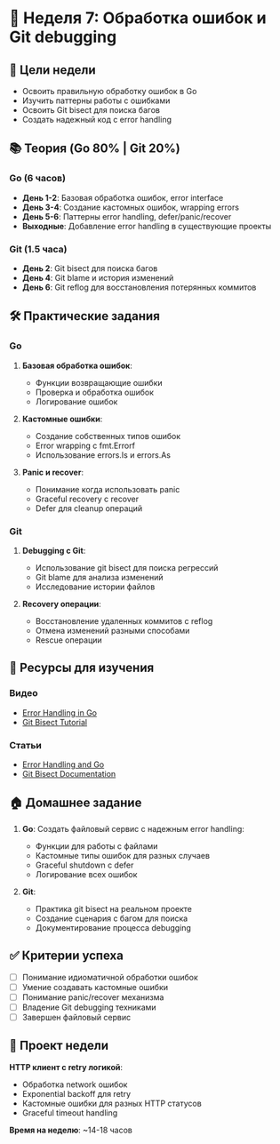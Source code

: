 # 📅 Неделя 7: Обработка ошибок и Git debugging

## 🎯 Цели недели
- Освоить правильную обработку ошибок в Go
- Изучить паттерны работы с ошибками
- Освоить Git bisect для поиска багов
- Создать надежный код с error handling

## 📚 Теория (Go 80% | Git 20%)

### Go (6 часов)
- **День 1-2**: Базовая обработка ошибок, error interface
- **День 3-4**: Создание кастомных ошибок, wrapping errors
- **День 5-6**: Паттерны error handling, defer/panic/recover
- **Выходные**: Добавление error handling в существующие проекты

### Git (1.5 часа)
- **День 2**: Git bisect для поиска багов
- **День 4**: Git blame и история изменений
- **День 6**: Git reflog для восстановления потерянных коммитов

## 🛠 Практические задания

### Go
1. **Базовая обработка ошибок**:
   - Функции возвращающие ошибки
   - Проверка и обработка ошибок
   - Логирование ошибок

2. **Кастомные ошибки**:
   - Создание собственных типов ошибок
   - Error wrapping с fmt.Errorf
   - Использование errors.Is и errors.As

3. **Panic и recover**:
   - Понимание когда использовать panic
   - Graceful recovery с recover
   - Defer для cleanup операций

### Git
1. **Debugging с Git**:
   - Использование git bisect для поиска регрессий
   - Git blame для анализа изменений
   - Исследование истории файлов

2. **Recovery операции**:
   - Восстановление удаленных коммитов с reflog
   - Отмена изменений разными способами
   - Rescue операции

## 📖 Ресурсы для изучения

### Видео
- [Error Handling in Go](https://www.youtube.com/watch?v=lsBF58Q-DnY)
- [Git Bisect Tutorial](https://www.youtube.com/watch?v=P3ZR_83-hR8)

### Статьи
- [Error Handling and Go](https://blog.golang.org/error-handling-and-go)
- [Git Bisect Documentation](https://git-scm.com/docs/git-bisect)

## 🏠 Домашнее задание

1. **Go**: Создать файловый сервис с надежным error handling:
   - Функции для работы с файлами
   - Кастомные типы ошибок для разных случаев
   - Graceful shutdown с defer
   - Логирование всех ошибок

2. **Git**: 
   - Практика git bisect на реальном проекте
   - Создание сценария с багом для поиска
   - Документирование процесса debugging

## ✅ Критерии успеха
- [ ] Понимание идиоматичной обработки ошибок
- [ ] Умение создавать кастомные ошибки
- [ ] Понимание panic/recover механизма
- [ ] Владение Git debugging техниками
- [ ] Завершен файловый сервис

## 🎯 Проект недели
**HTTP клиент с retry логикой**:
- Обработка network ошибок
- Exponential backoff для retry
- Кастомные ошибки для разных HTTP статусов
- Graceful timeout handling

**Время на неделю**: ~14-18 часов 